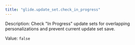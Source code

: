 ```yaml
---
title: "glide.update_set.check_in_progress"
---
```


Description: Check "In Progress" update sets for overlapping personalizations and prevent current update set save.

Value: `false`